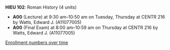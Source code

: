 **HIEU 102**: Roman History (4 units)

- **A00** (Lecture) at 9:30 am–10:50 am on Tuesday, Thursday at CENTR 216 by Watts, Edward J. (A11077005)
- **A00** (Final Exam) at 8:00 am–10:59 am on Thursday at CENTR 216 by Watts, Edward J. (A11077005)

[Enrollment numbers over time](./HIEU102.tsv)
